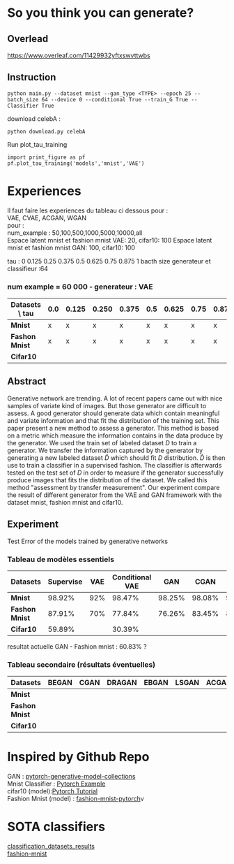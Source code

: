 # So you think you can generate?


## Overlead
https://www.overleaf.com/11429932yftxswvttwbs

## Instruction

```
python main.py --dataset mnist --gan_type <TYPE> --epoch 25 --batch_size 64 --device 0 --conditional True --train_G True --Classifier True
```

download celebA :
```
python download.py celebA
```

Run plot_tau_training
```
import print_figure as pf
pf.plot_tau_training('models','mnist','VAE')
```
# Experiences

Il faut faire les experiences du tableau ci dessous pour : <br>
VAE, CVAE, ACGAN, WGAN <br>
pour : <br>
num_example : 50,100,500,1000,5000,10000,all <br>
Espace latent mnist et fashion mnist VAE: 20, cifar10: 100
Espace latent mnist et fashion mnist GAN: 100, cifar10: 100

tau : 0 0.125 0.25 0.375 0.5 0.625 0.75 0.875 1
bacth size generateur et classifieur :64

### num example = 60 000 - generateur : VAE

| Datasets \ tau    |  0.0   | 0.125| 0.250  | 0.375 | 0.5   | 0.625 | 0.75    | 0.875 | 1.00    |
|-------------------|--------|------|--------|-------|-------|-------|---------|-------|---------|
| **Mnist**         |   x    |  x   |    x   |    x  |   x   |   x   |   x     |    x  |   x     |
| **Fashon Mnist**  |   x    |   x  |     x  |    x  |   x   |    x  |    x    |    x  |    x    |
| **Cifar10**       |        |      |        |       |       |       |         |       |         |


## Abstract

Generative network are trending. A lot of recent papers came out with nice samples of variate kind of images. But those generator are difficult to assess. A good generator should generate data which contain meaningful and variate information and that fit the distribution of the training set. This paper present a new method to assess a generator. This method is based on a metric which measure the information contains in the data produce by the generator. We used the train set of labeled dataset $D$ to train a generator. We transfer the information captured by the generator by generating a new labeled dataset $\hat{D}$ which should fit $D$ distribution. $\hat{D}$ is then use to train a classifier in a supervised fashion. The classifier is afterwards tested on the test set of $D$ in order to measure if the generator successfully produce images that fits the distribution of the dataset. We called this method "assessment by transfer measurement". Our experiment compare the result of different generator from the VAE and GAN framework with the dataset mnist, fashion mnist and cifar10.

## Experiment

Test Error of the models trained by generative networks

### Tableau de modèles essentiels

| Datasets          | Supervise | VAE  | Conditional VAE | GAN  | CGAN | WGAN | Conditional WGAN |
|-------------------|-----------|------|---------------- |------|------|------|------------------|
| **Mnist**         |  98.92%   |  92% |     98.47%      |98.25%|98.08%|98.49%|                  |
| **Fashon Mnist**  |  87.91%   |  70% |     77.84%      |76.26%|83.45%|86.18%|                  |
|  **Cifar10**      |  59.89%   |      |     30.39%      |      |      |      |                  |

resultat actuelle GAN - Fashion mnist : 60.83% ?

### Tableau secondaire (résultats éventuelles)

| Datasets          | BEGAN  | CGAN | DRAGAN | EBGAN | LSGAN | ACGAN | InfoGAN |
|-------------------|--------|------|--------|-------|-------|-------|---------|
| **Mnist**         |        |      |        |       |       |       |         |
| **Fashon Mnist**  |        |      |        |       |       |       |         |
| **Cifar10**       |        |      |        |       |       |       |         |



# Inspired by Github Repo

GAN : [pytorch-generative-model-collections](https://github.com/znxlwm/pytorch-generative-model-collections) <br>
Mnist Classifier : [Pytorch Example](https://github.com/pytorch/examples/tree/master/mnist) <br>
cifar10 (model):[Pytorch Tutorial](https://github.com/pytorch/tutorials)<br>
Fashion Mnist (model) : [fashion-mnist-pytorch](https://github.com/mayurbhangale/fashion-mnist-pytorch/blob/master/CNN_Fashion_MNIST.ipynb)v


# SOTA classifiers
[classification_datasets_results](http://rodrigob.github.io/are_we_there_yet/build/classification_datasets_results.html)<br>
[fashion-mnist](https://github.com/zalandoresearch/fashion-mnist)<br>
